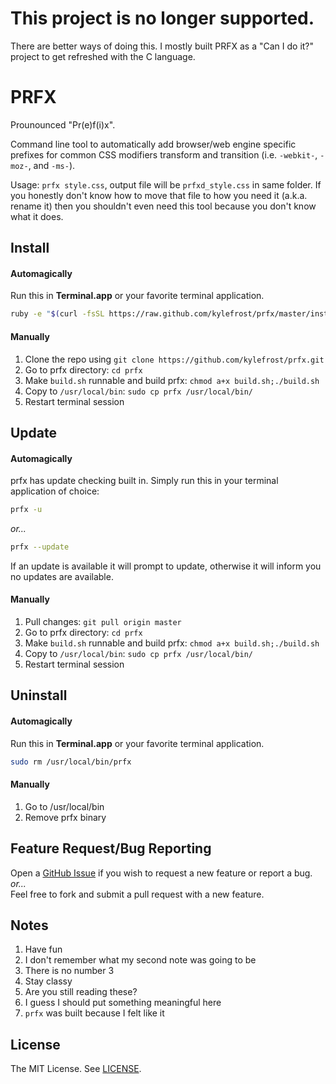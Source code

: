 # This project is no longer supported.

There are better ways of doing this. I mostly built PRFX as a "Can I do it?" project to get refreshed with the C language.

# PRFX

Prounounced "Pr(e)f(i)x".

Command line tool to automatically add browser/web engine specific prefixes for common CSS modifiers transform and transition (i.e. `-webkit-`, `-moz-`, and `-ms-`).

Usage: `prfx style.css`, output file will be `prfxd_style.css` in same folder. If you honestly don't know how to move that file to how you need it (a.k.a. rename it) then you shouldn't even need this tool because you don't know what it does.

## Install
#### Automagically
Run this in **Terminal.app** or your favorite terminal application.
```bash
ruby -e "$(curl -fsSL https://raw.github.com/kylefrost/prfx/master/install)"
```

#### Manually
1. Clone the repo using ```git clone https://github.com/kylefrost/prfx.git```
2. Go to prfx directory: ```cd prfx```
3. Make ```build.sh``` runnable and build prfx: ```chmod a+x build.sh;./build.sh```
4. Copy to ```/usr/local/bin```: ```sudo cp prfx /usr/local/bin/```
5. Restart terminal session

## Update
#### Automagically
prfx has update checking built in. Simply run this in your terminal application of choice:
```bash
prfx -u
```
*or...*
```bash
prfx --update
```
If an update is available it will prompt to update, otherwise it will inform you no updates are available.

#### Manually
1. Pull changes: `git pull origin master`
2. Go to prfx directory: ```cd prfx```
3. Make ```build.sh``` runnable and build prfx: ```chmod a+x build.sh;./build.sh```
4. Copy to ```/usr/local/bin```: ```sudo cp prfx /usr/local/bin/```
5. Restart terminal session

## Uninstall
#### Automagically
Run this in **Terminal.app** or your favorite terminal application.
```bash
sudo rm /usr/local/bin/prfx
```

#### Manually
1. Go to /usr/local/bin
2. Remove prfx binary

## Feature Request/Bug Reporting
Open a [GitHub Issue](https://github.com/kylefrost/prfx/issues) if you wish to request a new feature or report a bug.<br>
_or..._<br>
Feel free to fork and submit a pull request with a new feature.

## Notes
1. Have fun
2. I don't remember what my second note was going to be
3. There is no number 3
4. Stay classy
5. Are you still reading these?
6. I guess I should put something meaningful here
7. `prfx` was built because I felt like it

## License
The MIT License. See [LICENSE](LICENSE).

